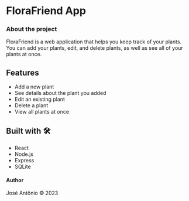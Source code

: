 # FloraFriend App

### About the project

FloraFriend is a web application that helps you keep track of your plants. You can add your plants, edit, and delete plants, as well as see all of your plants at once.
## Features
- Add a new plant
- See details about the plant you added
- Edit an existing plant
- Delete a plant
- View all plants at once
## Built with 🛠️
- React
- Node.js
- Express
- SQLite

#### Author
José Antônio ©️ 2023